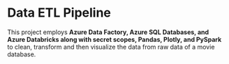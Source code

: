 # Data ETL Pipeline

This project employs 
**Azure Data Factory, Azure SQL Databases, and Azure Databricks along with secret scopes, Pandas, Plotly, and PySpark**
to clean, transform and then visualize the data from raw data of a movie database.
